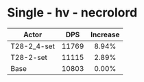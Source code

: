 # Single - hv - necrolord
| Actor | DPS | Increase |
|---|:---:|:---:|
|T28-2_4-set|11769|8.94%|
|T28-2-set|11115|2.89%|
|Base|10803|0.00%|
